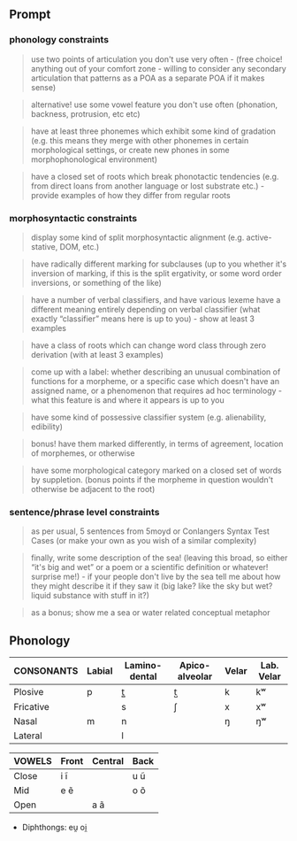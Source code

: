 ## Prompt

### phonology constraints

> use two points of articulation you don't use very often - (free choice! anything out of your comfort zone - willing to consider any secondary articulation that patterns as a POA as a separate POA if it makes sense)

> alternative! use some vowel feature you don't use often (phonation, backness, protrusion, etc etc)

> have at least three phonemes which exhibit some kind of gradation (e.g. this means they merge with other phonemes in certain morphological settings, or create new phones in some morphophonological environment)

> have a closed set of roots which break phonotactic tendencies (e.g. from direct loans from another language or lost substrate etc.) - provide examples of how they differ from regular roots

### morphosyntactic constraints

> display some kind of split morphosyntactic alignment (e.g. active-stative, DOM, etc.) 

> have radically different marking for subclauses (up to you whether it's inversion of marking, if this is the split ergativity, or some word order inversions, or something of the like) 

> have a number of verbal classifiers, and have various lexeme have a different meaning entirely depending on verbal classifier (what exactly “classifier” means here is up to you) - show at least 3 examples

> have a class of roots which can change word class through zero derivation (with at least 3 examples)

> come up with a label: whether describing an unusual combination of functions for a morpheme, or a specific case which doesn't have an assigned name, or a phenomenon that requires ad hoc terminology - what this feature is and where it appears is up to you 

> have some kind of possessive classifier system (e.g. alienability, edibility) 

> bonus! have them marked differently, in terms of agreement, location of morphemes, or otherwise

> have some morphological category marked on a closed set of words by suppletion. (bonus points if the morpheme in question wouldn't otherwise be adjacent to the root)

### sentence/phrase level constraints

> as per usual, 5 sentences from 5moyd or Conlangers Syntax Test Cases (or make your own as you wish of a similar complexity)

> finally, write some description of the sea! (leaving this broad, so either “it's big and wet” or a poem or a scientific definition or whatever! surprise me!) - if your people don't live by the sea tell me about how they might describe it if they saw it (big lake? like the sky but wet? liquid substance with stuff in it?) 

> as a bonus; show me a sea or water related conceptual metaphor 

## Phonology

| CONSONANTS | Labial | Lamino-dental | Apico-alveolar | Velar | Lab. Velar |
| ---        | ---    | ---           | ---            | ---   | ---        |
| Plosive    | p      | t̻             | t̺              | k     | kʷ         |
| Fricative  |        | s             | ʃ              | x     | xʷ         |
| Nasal      | m      | n             |                | ŋ     | ŋʷ         |
| Lateral    |        | l             |                |       |            |

| VOWELS | Front | Central | Back |
| ---    | ---   | ---     | ---  |
| Close  | i ĩ   |         | u ũ  |
| Mid    | e ẽ   |         | o õ  |
| Open   |       | a ã     |      |

- Diphthongs: eu̯ oi̯
